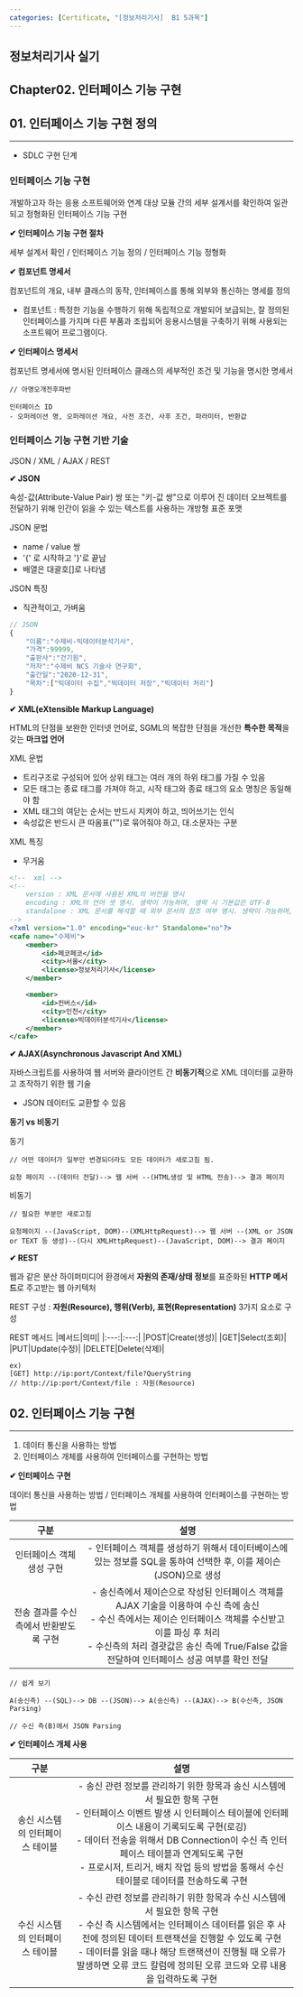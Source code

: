 ```yaml
---
categories: [Certificate, "[정보처리기사]  B1 5과목"]
---
```


## 정보처리기사 실기

## Chapter02. 인터페이스 기능 구현

## 01. 인터페이스 기능 구현 정의 

<hr>

- SDLC 구현 단계

### 인터페이스 기능 구현

개발하고자 하는 응용 소프트웨어와 연계 대상 모듈 간의 세부 설계서를 확인하여 일관되고 정형화된 인터페이스 기능 구현

**✔ 인터페이스 기능 구현 절차**

세부 설계서 확인 / 인터페이스 기능 정의 / 인터페이스 기능 정형화

**✔ 컴포넌트 명세서**

컴포넌트의 개요, 내부 클래스의 동작, 인터페이스를 통해 외부와 통신하는 명세를 정의

- 컴포넌트 : 특정한 기능을 수행하기 위해 독립적으로 개발되어 보급되는, 잘 정의된 인터페이스를 가지며 다른 부품과 조립되어 응용시스템을 구축하기 위해 사용되는 소프트웨어 프로그램이다.

**✔ 인터페이스 명세서**

컴포넌트 명세서에 명시된 인터페이스 클래스의 세부적인 조건 및 기능을 명시한 명세서

```
// 아명오개전후파반

인터페이스 ID 
- 오퍼레이션 명, 오퍼레이션 개요, 사전 조건, 사후 조건, 파라미터, 반환값
```

### 인터페이스 기능 구현 기반 기술

JSON / XML / AJAX / REST

**✔ JSON**

속성-값(Attribute-Value Pair) 쌍 또는 "키-값 쌍"으로 이루어 진 데이터 오브젝트를 전달하기 위해 인간이 읽을 수 있는 텍스트를 사용하는 개방형 표준 포맷

JSON 문법

- name / value 쌍
- '{' 로 시작하고 '}'로 끝남
- 배열은 대괄호[]로 나타냄

JSON 특징
- 직관적이고, 가벼움


```javascript
// JSON
{
    "이름":"수제비-빅데이터분석기사",
    "가격":99999,
    "출판사":"건기원",
    "저자":"수제비 NCS 기술사 연구회",
    "출간일":"2020-12-31",
    "목차":["빅데이터 수집","빅데이터 저장","빅데이터 처리"]
}
```

**✔ XML(eXtensible Markup Language)**

HTML의 단점을 보완한 인터넷 언어로, SGML의 복잡한 단점을 개선한 **특수한 목적**을 갖는 **마크업 언어**

XML 문법
- 트리구조로 구성되어 있어 상위 태그는 여러 개의 하위 태그를 가질 수 있음
- 모든 태그는 종료 태그를 가져야 하고, 시작 태그와 종료 태그의 요소 명칭은 동일해야 함
- XML 태그의 여닫는 순서는 반드시 지켜야 하고, 띄어쓰기는 인식
- 속성값은 반드시 큰 따옴표("")로 묶어줘야 하고, 대.소문자는 구분

XML 특징
- 무거움

```xml
<!--  xml -->
<!-- 
    version : XML 문서에 사용된 XML의 버전을 명시
    encoding : XML의 언어 셋 명시. 생략이 가능하며, 생략 시 기본값은 UTF-8
    standalone : XML 문서를 해석할 때 외부 문서의 참조 여부 명시. 생략이 가능하며, 생략 시 기본값은 no로 외부 문서를 참조한다는 의미
-->
<?xml version="1.0" encoding="euc-kr" Standalone="no"?>
<cafe name="수제비">
    <member>
        <id>페코페코</id>
        <city>서울</city>
        <license>정보처리기사</license>
    </member>

    <member>
        <id>컨버스</id>
        <city>인천</city>
        <license>빅데이터분석기사</license>
    </member>
</cafe>
```

**✔ AJAX(Asynchronous Javascript And XML)**

자바스크립트를 사용하여 웹 서버와 클라이언트 간 **비동기적**으로 XML 데이터를 교환하고 조작하기 위한 웹 기술

- JSON 데이터도 교환할 수 있음

**동기 vs 비동기**

동기

```
// 어떤 데이터가 일부만 변경되더라도 모든 데이터가 새로고침 됨.

요청 페이지 --(데이터 전달)--> 웹 서버 --(HTML생성 및 HTML 전송)--> 결과 페이지
```

비동기

```
// 필요한 부분만 새로고침

요청페이지 --(JavaScript, DOM)--(XMLHttpRequest)--> 웹 서버 --(XML or JSON or TEXT 등 생성)--(다시 XMLHttpRequest)--(JavaScript, DOM)--> 결과 페이지
```

**✔ REST**

웹과 같은 분산 하이퍼미디어 환경에서 **자원의 존재/상태 정보**를 표준화된 **HTTP 메서드**로 주고받는 웹 아키텍처

REST 구성 : **자원(Resource), 행위(Verb), 표현(Representation)** 3가지 요소로 구성

REST 메서드
|메서드|의미|
|:---:|:---:|
|POST|Create(생성)|
|GET|Select(조회)|
|PUT|Update(수정)|
|DELETE|Delete(삭제)|

```
ex)
[GET] http://ip:port/Context/file?QueryString
// http://ip:port/Context/file : 자원(Resource)
```

## 02. 인터페이스 기능 구현 

<hr>

1. 데이터 통신을 사용하는 방법 
2. 인터페이스 개체를 사용하여 인터페이스를 구현하는 방법

**✔ 인터페이스 구현**

데이터 통신을 사용하는 방법 / 인터페이스 개체를 사용하여 인터페이스를 구현하는 방법

|구분|설명|
|:--:|:--:|
|인터페이스 객체 생성 구현|- 인터페이스 객체를 생성하기 위해서 데이터베이스에 있는 정보를 SQL을 통하여 선택한 후, 이를 제이슨(JSON)으로 생성|
|전송 결과를 수신측에서 반환받도록 구현|- 송신측에서 제이슨으로 작성된 인터페이스 객체를 AJAX 기술을 이용하여 수신 측에 송신 <br> - 수신 측에서는 제이슨 인터페이스 객체를 수신받고 이를 파싱 후 처리 <br> - 수신측의 처리 결괏값은 송신 측에 True/False 값을 전달하여 인터페이스 성공 여부를 확인 전달|

```
// 쉽게 보기

A(송신측) --(SQL)--> DB --(JSON)--> A(송신측) --(AJAX)--> B(수신측, JSON Parsing)

// 수신 측(B)에서 JSON Parsing
```

**✔ 인터페이스 개체 사용**


|구분|설명|
|:--:|:--:|
|송신 시스템의 인터페이스 테이블|- 송신 관련 정보를 관리하기 위한 항목과 송신 시스템에서 필요한 항목 구현 <br> - 인터페이스 이벤트 발생 시 인터페이스 테이블에 인터페이스 내용이 기록되도록 구현(로깅) <br> - 데이터 전송을 위해서 DB Connection이 수신 측 인터페이스 테이블과 연계되도록 구현 <br> - 프로시저, 트리거, 배치 작업 등의 방법을 통해서 수신 테이블로 데이터를 전송하도록 구현|
|수신 시스템의 인터페이스 테이블|- 수신 관련 정보를 관리하기 위한 항목과 수신 시스템에서 필요한 항목 구현 <br> - 수신 측 시스템에서는 인터페이스 데이터를 읽은 후 사전에 정의된 데이터 트랜잭션을 진행할 수 있도록 구현 <br> - 데이터를 읽을 때나 해당 트랜잭션이 진행될 때 오류가 발생하면 오류 코드 칼럼에 정의된 오류 코드와 오류 내용을 입력하도록 구현|
